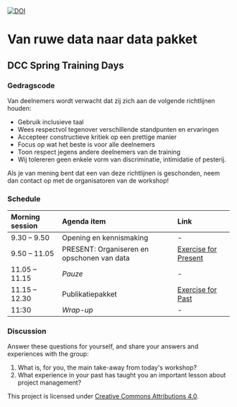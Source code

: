 [![DOI](https://zenodo.org/badge/562895173.svg)](https://zenodo.org/badge/latestdoi/562895173)


# Van ruwe data naar data pakket

## DCC Spring Training Days

 


### Gedragscode

Van deelnemers wordt verwacht dat zij zich aan de volgende richtlijnen houden:

- Gebruik inclusieve taal
- Wees respectvol tegenover verschillende standpunten en ervaringen
- Accepteer constructieve kritiek op een prettige manier
- Focus op wat het beste is voor alle deelnemers
- Toon respect jegens andere deelnemers van de training
- Wij tolereren geen enkele vorm van discriminatie, intimidatie of pesterij.

Als je van mening bent dat een van deze richtlijnen is geschonden, neem dan contact op met de organisatoren van de workshop!


### Schedule

| Morning session | Agenda item | Link |
|:------|:------------|:-----|
| 9.30 – 9.50 | Opening en kennismaking | - |
| 9.50 – 11.05 | PRESENT: Organiseren en opschonen van data | [Exercise for Present](lessons/present.md#exercise) |
| 11.05 – 11.15 | _Pauze_ | - |
| 11.15 – 12.30 | Publikatiepakket| [Exercise for Past](lessons/past.md#exercise) |
| 11:30 | _Wrap-up_ | - |


### Discussion

Answer these questions for yourself, and share your answers and experiences with
the group:

1. What is, for you, the main take-away from today's workshop?
1. What experience in your past has taught you an important lesson about project
   management?

This project is licensed under [Creative Commons Attributions
4.0](https://creativecommons.org/licenses/by/4.0/).
